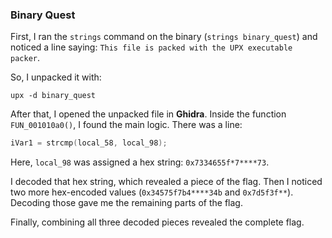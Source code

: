 ### Binary Quest

First, I ran the `strings` command on the binary (`strings binary_quest`) and noticed a line saying:
`This file is packed with the UPX executable packer`.

So, I unpacked it with:

```
upx -d binary_quest
```

After that, I opened the unpacked file in **Ghidra**. Inside the function `FUN_001010a0()`, I found the main logic. There was a line:

```c
iVar1 = strcmp(local_58, local_98);
```

Here, `local_98` was assigned a hex string: `0x7334655f*7****73`.

I decoded that hex string, which revealed a piece of the flag. Then I noticed two more hex-encoded values (`0x34575f7b4****34b` and `0x7d5f3f**`). Decoding those gave me the remaining parts of the flag.

Finally, combining all three decoded pieces revealed the complete flag.

